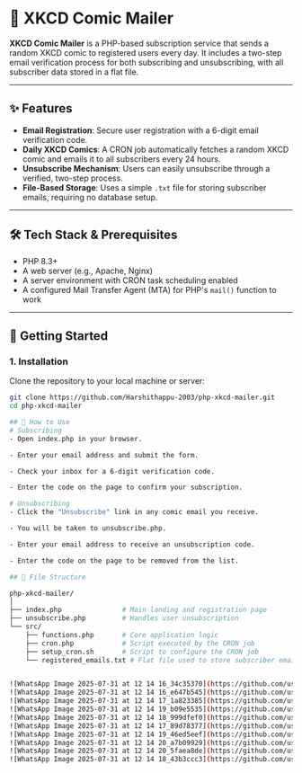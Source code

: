 # 📧 XKCD Comic Mailer

**XKCD Comic Mailer** is a PHP-based subscription service that sends a random XKCD comic to registered users every day. It includes a two-step email verification process for both subscribing and unsubscribing, with all subscriber data stored in a flat file.

---

## ✨ Features

- **Email Registration**: Secure user registration with a 6-digit email verification code.
- **Daily XKCD Comics**: A CRON job automatically fetches a random XKCD comic and emails it to all subscribers every 24 hours.
- **Unsubscribe Mechanism**: Users can easily unsubscribe through a verified, two-step process.
- **File-Based Storage**: Uses a simple `.txt` file for storing subscriber emails, requiring no database setup.

---

## 🛠️ Tech Stack & Prerequisites

- PHP 8.3+
- A web server (e.g., Apache, Nginx)
- A server environment with CRON task scheduling enabled
- A configured Mail Transfer Agent (MTA) for PHP's `mail()` function to work

---

## 🚀 Getting Started

### 1. Installation

Clone the repository to your local machine or server:

```bash
git clone https://github.com/Harshithappu-2003/php-xkcd-mailer.git
cd php-xkcd-mailer

## 📝 How to Use
# Subscribing
- Open index.php in your browser.

- Enter your email address and submit the form.

- Check your inbox for a 6-digit verification code.

- Enter the code on the page to confirm your subscription.

# Unsubscribing
- Click the "Unsubscribe" link in any comic email you receive.

- You will be taken to unsubscribe.php.

- Enter your email address to receive an unsubscription code.

- Enter the code on the page to be removed from the list.

## 📁 File Structure

php-xkcd-mailer/
│
├── index.php               # Main landing and registration page
├── unsubscribe.php         # Handles user unsubscription
└── src/
    ├── functions.php       # Core application logic
    ├── cron.php            # Script executed by the CRON job
    ├── setup_cron.sh       # Script to configure the CRON job
    └── registered_emails.txt # Flat file used to store subscriber emails


![WhatsApp Image 2025-07-31 at 12 14 16_34c35370](https://github.com/user-attachments/assets/2b193b87-3569-41e6-ad90-22bc56d584f9)
![WhatsApp Image 2025-07-31 at 12 14 16_e647b545](https://github.com/user-attachments/assets/d4339fc3-d568-46b7-9577-824fc65c57cc)
![WhatsApp Image 2025-07-31 at 12 14 17_1a823385](https://github.com/user-attachments/assets/279ef35a-a6f9-4f55-86c2-fdd59c9329aa)
![WhatsApp Image 2025-07-31 at 12 14 19_b09e5535](https://github.com/user-attachments/assets/c3e0fe1a-0296-4340-99eb-69ee120fa4fc)
![WhatsApp Image 2025-07-31 at 12 14 18_999dfef0](https://github.com/user-attachments/assets/51c4a81c-ee49-48d5-8130-9d513d2bc62e)
![WhatsApp Image 2025-07-31 at 12 14 17_89d78377](https://github.com/user-attachments/assets/657ffa9c-fbb1-4b72-a39f-9c450afa5a86)
![WhatsApp Image 2025-07-31 at 12 14 19_46ed5eef](https://github.com/user-attachments/assets/5bad0f48-4eb8-4181-9265-62a8dc180b82)
![WhatsApp Image 2025-07-31 at 12 14 20_a7b09929](https://github.com/user-attachments/assets/4873b3c9-e9de-4b89-b155-e3cf28050760)
![WhatsApp Image 2025-07-31 at 12 14 20_5faea8de](https://github.com/user-attachments/assets/46779bbd-dd2d-42db-b716-da6bdf043602)
![WhatsApp Image 2025-07-31 at 12 14 18_43b3ccc3](https://github.com/user-attachments/assets/a0dd803d-2eeb-48be-8f54-ff7fe9e17947)
